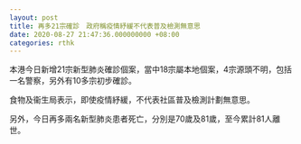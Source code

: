 ```yaml
---
layout: post
title: 再多21宗確診　政府稱疫情紓緩不代表普及檢測無意思
date: 2020-08-27 21:47:36.000000000 +08:00
categories: rthk
---
```


本港今日新增21宗新型肺炎確診個案，當中18宗屬本地個案，4宗源頭不明，包括一名警察，另外有10多宗初步確診。

食物及衞生局表示，即使疫情紓緩，不代表社區普及檢測計劃無意思。

另外，今日再多兩名新型肺炎患者死亡，分別是70歲及81歲，至今累計81人離世。
